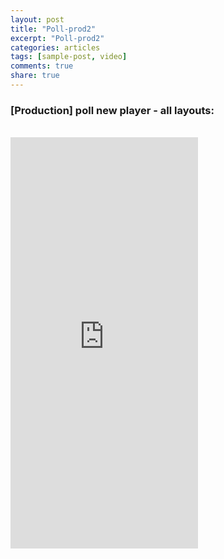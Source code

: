```yaml
---
layout: post
title: "Poll-prod2"
excerpt: "Poll-prod2"
categories: articles
tags: [sample-post, video]
comments: true
share: true
---
```

### [Production] poll new player - all layouts:
<br>
<div class="apester-media apester-element" data-media-id="5ba6cce1424674113b75d921" height="580" style="height: 658px; max-width: 600px;"><apester-layer class="apester-active apester-layer apester-layout" id="APESTER_1"><div class="apester-loading-container apester-hidden"></div><iframe title="Apester - Interactive content" frameborder="0" allowtransparency="true" scrolling="no" allow="autoplay" data-interaction-id="5ba6cce1424674113b75d921" name="https://www.livetiles.nyc/features/livesmiles" class="apester-fill-content" src="https://renderer.apester.com/v2/5ba6cce1424674113b75d921" height="658" style="max-width: 600px;"></iframe></apester-layer></div>
